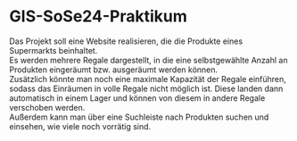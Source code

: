 # GIS-SoSe24-Praktikum

Das Projekt soll eine Website realisieren, die die Produkte eines Supermarkts beinhaltet.\
Es werden mehrere Regale dargestellt, in die eine selbstgewählte Anzahl an Produkten eingeräumt bzw. ausgeräumt werden können.\
Zusätzlich könnte man noch eine maximale Kapazität der Regale einführen, sodass das Einräumen in volle Regale nicht möglich ist. Diese landen dann automatisch in einem Lager und können von diesem in andere Regale verschoben werden.\
Außerdem kann man über eine Suchleiste nach Produkten suchen und einsehen, wie viele noch vorrätig sind.

